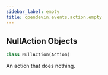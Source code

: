 ```yaml
---
sidebar_label: empty
title: opendevin.events.action.empty
---
```


## NullAction Objects

```python
class NullAction(Action)
```

An action that does nothing.

